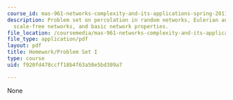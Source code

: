 ```yaml
---
course_id: mas-961-networks-complexity-and-its-applications-spring-2011
description: Problem set on percolation in random networks, Eulerian and planar graphs,
  scale-free networks, and basic network properties.
file_location: /coursemedia/mas-961-networks-complexity-and-its-applications-spring-2011/f920fd478ccff18b4f63a50e5bd309a7_MITMAS_961S11_HW1_API3091.pdf
file_type: application/pdf
layout: pdf
title: Homework/Problem Set I
type: course
uid: f920fd478ccff18b4f63a50e5bd309a7

---
```

None